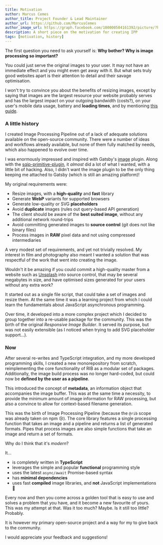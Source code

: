 ```yaml
---
title: Motivation
author: Marcus Cemes
author_title: Project Founder & Lead Maintainer
author_url: https://github.com/MarcusCemes
author_image_url: https://graph.facebook.com/100000504161392/picture/?height=200&width=200
description: A short piece on the motivation for creating IPP
tags: [motivation, history]
---
```


The first question you need to ask yourself is: **Why bother? Why is image processing so
important?**

You could just serve the original images to your user. It may not have an immediate effect and you
might even get away with it. But what sets truly good websites apart is their attention to detail
and their savage optimisation.

I won't try to convince you about the benefits of resizing images, except by saying that images are
the largest resource your website probably serves and has the largest impact on your outgoing
bandwidth (costs?), on your user's mobile data usage, battery and **loading times**, and by
mentioning [this guide](https://images.guide).

### A little history

I created Image Processing Pipeline out of a lack of adequate solutions available on the open-source
community. There were a number of ideas and workflows already available, but none of them fully
matched by needs, which also happened to evolve over time.

I was enormously impressed and inspired with Gatsby's [image][gatsby-image] plugin. Along with the
[sqip-primitive-plugin][sqip-primitive], it _almost_ did a lot of what I wanted, with a little bit
of hacking. Also, I didn't want the image plugin to be the only thing keeping me attached to Gatsby
(which is still an amazing platform)!

My original requirements were:

- Resize images, with a **high-quality** and **fast** library
- Generate **WebP** variants for supported browsers
- Generate low-quality or SVG **placeholders**
- Avoid **duplicate** images (rules out query-based API generation)
- The client should be aware of the **best suited image**, without any additional network
  round-trips
- Avoid committing generated images to **source control** (git does not like binary files)
- Process images in **RAW** pixel data and not using compressed intermediaries

A very modest set of requirements, and yet not trivially resolved. My interest in film and
photography also meant I wanted a solution that was respectful of the work that went into creating
the image.

Wouldn't it be amazing if you could commit a high-quality master from a website such as
[Unsplash][unsplash] into source control, that may be several megabytes in size, and have optimised
sizes generated for your users without any extra work?

It started out as a single file script, that could take a set of images and resize them. At the same
time it was a learning project from which I could learn the fundamentals about JavaScript
asynchronous programming.

Over time, it developed into a more complex project which I decided to group together into a
re-usable package for the community. This was the birth of the original _Responsive Image Builder_.
It served its purpose, but was not easily extensible (as I noticed when trying to add SVG
placeholder support...).

### Now

After several re-writes and TypeScript integration, and my more developed programming skills, I
created a new monorepository from scratch, reimplementing the core functionality of RIB as a modular
set of packages. Additionally, the image build process was no longer hard-coded, but could now be
**defined by the user as a pipeline**.

This introduced the concept of **metadata**, an information object that accompanies the image
buffer. This was at the same time a necessity, to provide the minimum amount of image information
for RAW processing, but also a convince to allow for context-based filename generation.

This was the birth of Image Processing Pipeline (because the `@rib` scope was already taken on npm
😢). The core library features a single processing function that takes an image and a pipeline and
returns a list of generated formats. Pipes that process images are also simple functions that take
an image and return a set of formats.

Why do I think that it's _modern_?

It...

- is completely written in **TypeScript**
- leverages the simple and popular **functional** programming style
- uses the latest `async/await` Promise-based syntax
- has **minimal dependencies**
- uses fast **compiled** image libraries, and **not** JavaScript implementations 🤮

Every now and then you come across a golden tool that is easy to use and solves a problem that you
have, and it become a new favourite of yours. This was my attempt at that. Was it too much? Maybe.
Is it still too little? Probably.

It is however my primary open-source project and a way for my to give back to the community.

I would appreciate your feedback and suggestions!

[gatsby-image]: https://gatsbyjs.com/pluins/gatsby-image
[sqip-primitive]: https://github.com/axe312ger/sqip
[unsplash]: https://unsplash.com
